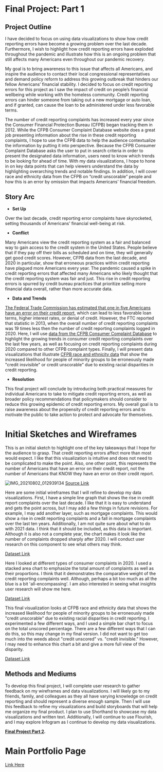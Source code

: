# Final Project: Part 1

## Project Outline
I have decided to focus on using data visualizations to show how credit reporting errors have become a growing problem over the last decade. Furthermore, I wish to highlight how credit reporting errors have exploded throughout the pandemic and illustrate how this is an ongoing problem that still affects many Americans even throughout our pandemic recovery. 

My goal is to bring awareness to this issue that affects all Americans, and inspire the audience to contact their local congressional representatives and demand policy reform to address this growing outbreak that hinders our fellow Americans’ financial stability. I decided to focus on credit reporting errors for this project as I saw the impact of credit on people’s financial wellbeing while working with the homeless community. Credit reporting errors can hinder someone from taking out a new mortgage or auto loan, and if granted, can cause the loan to be administered under less favorable terms. 

The number of credit reporting complaints has increased every year since the Consumer Financial Protection Bureau (CFPB) began tracking them in 2012. While the CFPB Consumer Complaint Database website does a great job presenting information about the rise in these credit reporting complaints, I hope to use the CFPB data to help the audience contextualize the information by putting it into perspective. Because the CFPB Consumer Complaint Database asks the user to put in search criteria in order to present the designated data information, users need to know which trends to be looking for ahead of time. With my data visualizations, I hope to hone in on key data points that can help viewers understand the data by highlighting overarching trends and notable findings. In addition, I will cover race and ethnicity data from the CFPB on “credit unscorable” people and how this is an error by omission that impacts Americans' financial freedom. 


##  Story Arc

* __Set Up__

Over the last decade, credit reporting error complaints have skyrocketed, setting thousands of Americans' financial well-being at risk. 
* __Conflict__

Many Americans view the credit reporting system as a fair and balanced way to gain access to the credit system in the United States. People believe that if they pay off their bills as scheduled and on time, they will generally get good credit scores. However, CFPB data from the last decade, and 2020 in particular, show that erroneous practices within credit reporting have plagued more Americans every year. The pandemic caused a spike in credit reporting errors that affected many Americans who likely thought that the credit reporting system was fair and just. This rise in credit reporting errors is spurred by credit bureau practices that prioritize selling more financial data overall, rather than more accurate data.

* __Data and Trends__

[The Federal Trade Commission has estimated that one in five Americans have an error on their credit report](https://www.ftc.gov/news-events/press-releases/2013/02/ftc-study-five-percent-consumers-had-errors-their-credit-reports), which can lead to less favorable loan terms, higher interest rates, or denial of credit.
However, the FTC reported that statistic in 2013, when the overall number of credit reporting complaints was 19 times less then the number of credit reporting complaints logged in 2020. Here, I will use [data from the CFPB Consumer Complaint Database](https://www.consumerfinance.gov/data-research/consumer-complaints/) to highlight the growing trends in consumer credit reporting complaints over the last few years, as well as focusing on credit reporting complaints during 2020 compared to other CFPB complaint types. 
Finally, I will present data visualizations that illustrate [CFPB race and ethnicity data](https://www.consumerfinance.gov/data-research/research-reports/data-point-credit-invisibles/) that show the increased likelihood for people of minority groups to be erroneously made "credit insvisible" or credit unscorable" due to existing racial disparities in credit reporting. 

* __Resolution__

This final project will conclude by introducing both practical measures for individual Americans to take to mitigate credit reporting errors, as well as broader policy recommendations that policymakers should consider to reduce this growing epidemic of credit reporting errors. My overall goal is to raise awareness about the propensity of credit reporting errors and to motivate the public to take action to protect and advocate for themselves.


# Initial Sketches and Wireframes
This is an initial sketch to highlight one of the key takeaways that I hope for the audience to grasp. That credit reporting errors affect more than most would expect. I like that this visualization is intuitive and does not need to be complicated to make the point. Also, one other point, this represents the number of Americans that have an error on their credit report, not the number of Americans that KNOW they have an error on their credit report. 

![IMG_20210802_012939134](https://user-images.githubusercontent.com/78768280/127814210-75156fae-da67-4979-bfc0-c89507e818ae.jpg)
[Source Link](https://www.ftc.gov/news-events/press-releases/2013/02/ftc-study-five-percent-consumers-had-errors-their-credit-reports)


Here are some initial wireframes that I will refine to develop my data visualizations. First, I have a simple line graph that shows the rise in credit report complaints over the last decade. I like that it is easy to understand and gets the point across, but I may add a few things in future revisions. For example, I may add another layer, such as mortgage complaints. This would show a rise in credit reporting complaints and a fall in mortgage complaints over the last ten years. Additionally, I am not quite sure about what to do with 2021 data. I think that it should be included, as this data is important. Although it is also not a complete year, the chart makes it look like the number of complaints dropped sharply after 2020. I will conduct user research on this component to see what others may think. 
<div class="flourish-embed flourish-chart" data-src="visualisation/6895114"><script src="https://public.flourish.studio/resources/embed.js"></script></div>

[Dataset Link](https://github.com/ngraves51/Portfolio/blob/main/final-project/CFPB_CreditReportingComplaintsLastDecade.csv)



Here I looked at different types of consumer complaints in 2020. I used a stacked area chart to emphasize the total amount of complaints as well as their proportions. I think that it demonstrates the comparative weight of the credit reporting complaints well. Although, perhaps a bit too much as all the blue is a bit 'all-encompassing'. I am also interested in seeing what insights user research will show me here. 
<div class="flourish-embed flourish-chart" data-src="visualisation/6894884"><script src="https://public.flourish.studio/resources/embed.js"></script></div>

[Dataset Link](https://github.com/ngraves51/Portfolio/blob/main/final-project/CFPB_CreditReportingComplaints2020.csv)



This final visualization looks at CFPB race and ethnicity data that shows the increased likelihood for people of minority groups to be erroneously made "credit unscorable" due to existing racial disparities in credit reporting. I experimented a few different ways, and I used a simple bar chart to focus on the total unscored percentage. There are a few different ways that I can do this, so this may change in my final version. I did not want to get too much into the weeds about "credit unscored" vs. "credit invisible." However, I may need to enhance this chart a bit and give a more full view of the disparity.  
<div class="flourish-embed flourish-chart" data-src="visualisation/6895244"><script src="https://public.flourish.studio/resources/embed.js"></script></div>

[Dataset Link](https://github.com/ngraves51/Portfolio/blob/main/final-project/tabula-201505_cfpb_data-point-credit-invisibles.csv)


## Methods and Mediums
To develop this final project, I will complete user research to gather feedback on my wireframes and data visualizations.  I will likely go to my friends, family, and colleagues as they all have varying knowledge on credit reporting and should represent a diverse enough sample. Then I will use this feedback to refine my visualizations and build storyboards that will help me organize my final product. I plan to use Shorthand to showcase my data visualizations and written text. Additionally, I will continue to use Flourish, and I may explore Infogram as I continue to develop my data visualizations. 



**[Final Project Part 2](https://ngraves51.github.io/Portfolio/final-project/FinalProject_Part2_NickGraves.html).**

# Main Portfolio Page
[Link Here](https://ngraves51.github.io/Portfolio/)
